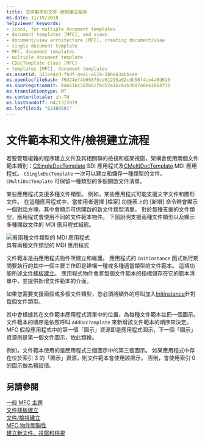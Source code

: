 ```yaml
---
title: 文件範本和文件-檢視建立程序
ms.date: 11/19/2018
helpviewer_keywords:
- icons, for multiple document templates
- document templates [MFC], and views
- document/view architecture [MFC], creating document/view
- single document template
- MFC, document templates
- multiple document template
- CDocTemplate class [MFC]
- templates [MFC], document templates
ms.assetid: 311ce4cd-fbdf-4ea1-a51b-5bb043abbcee
ms.openlocfilehash: 79d24ef4b6687bce61295a92cdb90f4ce4a0d619
ms.sourcegitcommit: 0ab61bc3d2b6cfbd52a16c6ab2b97a8ea1864f12
ms.translationtype: MT
ms.contentlocale: zh-TW
ms.lasthandoff: 04/23/2019
ms.locfileid: "62389591"
---
```

# <a name="document-templates-and-the-documentview-creation-process"></a>文件範本和文件/檢視建立流程

若要管理複雜的程序建立文件及其相關聯的檢視和框架視窗，架構會使用兩個文件範本類別：[CSingleDocTemplate](../mfc/reference/csingledoctemplate-class.md) SDI 應用程式及[CMultiDocTemplate](../mfc/reference/cmultidoctemplate-class.md) MDI 應用程式。 `CSingleDocTemplate` 一次可以建立和儲存一種類型的文件。 `CMultiDocTemplate` 可保留一種類型的多個開啟文件清單。

某些應用程式支援多種文件類型。 例如，某些應用程式可能支援文字文件和圖形文件。 在這種應用程式中，當使用者選擇 [檔案] 功能表上的 [新增] 命令時會顯示一個對話方塊，其中會顯示可供開啟的新文件類型清單。 對於每種支援的文件類型，應用程式會使用不同的文件範本物件。 下圖說明支援兩種文件類型以及顯示多種開啟文件的 MDI 應用程式組態。

![有兩種文件類型的 MDI 應用程式](../mfc/media/vc387h1.gif "有兩種文件類型的 MDI 應用程式") <br/>
具有兩種文件類型的 MDI 應用程式

文件範本是由應用程式物件所建立和維護。 應用程式的 `InitInstance` 函式執行期間要執行的其中一個主要工作即是建構一種或多種適當類型的文件範本。 這項功能所述[文件樣板建立](../mfc/document-template-creation.md)。 應用程式物件會將每個文件範本的指標儲存在它的範本清單中，並提供新增文件範本的介面。

如果您需要支援兩個或多個文件類型，您必須將額外的呼叫加入[Initinstance](../mfc/reference/cwinapp-class.md#adddoctemplate)針對每個文件類型。

其中會根據其在文件範本應用程式清單中的位置，為每種文件範本註冊一個圖示。 文件範本的順序是依照呼叫 `AddDocTemplate` 來新增該文件範本的順序來決定。 MFC 假設應用程式中的第一個「圖示」資源即是應用程式圖示，下一個「圖示」資源則是第一個文件圖示，依此類推。

例如，文件範本使用的是應用程式三個圖示中的第三個圖示。 如果應用程式中存在位於索引 3 的「圖示」資源，則文件範本會使用該圖示。 否則，會使用索引 0 的圖示做為預設值。

## <a name="see-also"></a>另請參閱

[一般 MFC 主題](../mfc/general-mfc-topics.md)<br/>
[文件樣板建立](../mfc/document-template-creation.md)<br/>
[文件/檢視建立](../mfc/document-view-creation.md)<br/>
[MFC 物件關聯性](../mfc/relationships-among-mfc-objects.md)<br/>
[建立新文件、視窗和檢視](../mfc/creating-new-documents-windows-and-views.md)
